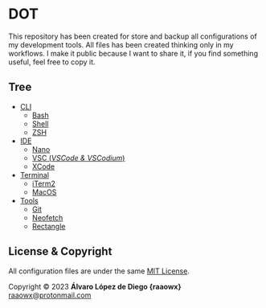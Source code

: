 # DOT

This repository has been created for store and backup all configurations of my development tools. All files has been created thinking only in my workflows. I make it public because I want to share it, if you find something useful, feel free to copy it.  

## Tree

* [CLI](./cli/)
  * [Bash](./cli/bash)
  * [Shell](./cli/shell)
  * [ZSH](./cli/zsh)
* [IDE](./ide/)
  * [Nano](./ide/nano)
  * [VSC (*VSCode & VSCodium*)](./ide/vsc)
  * [XCode](./ide/xcode)
* [Terminal](./terminal/)
  * [iTerm2](./terminal/iterm2)
  * [MacOS](./terminal/macos)
* [Tools](./tools/)
  * [Git](./tools/git)
  * [Neofetch](./tools/neofetch)
  * [Rectangle](./tools/rectangle)

## License & Copyright

All configuration files are under the same [MIT License](./LICENSE.txt).  

Copyright © 2023 **Álvaro López de Diego {raaowx}** <raaowx@protonmail.com>
